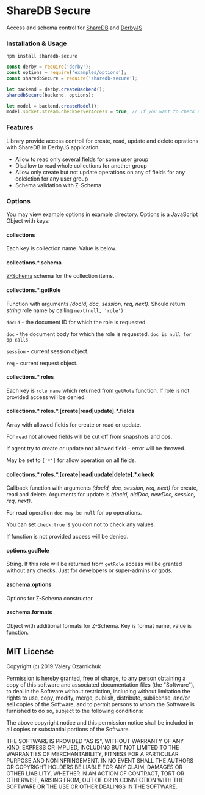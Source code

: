 # ShareDB Secure

Access and schema control for [ShareDB](https://github.com/share/sharedb) and [DerbyJS](https://github.com/derbyjs/derby)

### Installation & Usage

`npm install sharedb-secure`

```js
const derby = require('derby');
const options = require('examples/options');
const sharedbSecure = require('sharedb-secure');

let backend = derby.createBackend();
sharedbSecure(backend, options);

let model = backend.createModel();
model.socket.stream.checkServerAccess = true; // If you want to check access on the server side
```

### Features

Library provide access controll for create, read, update and delete oprations with ShareDB in DerbyJS application.

* Allow to read only several fields for some user group
* Disallow to read whole collections for another group
* Allow only create but not update operations on any of fields for any colelction for any user group
* Schema validation with Z-Schema

### Options

You may view example options in example directory. Options is a JavaScript Object with keys:

#### collections

Each key is collection name. Value is below.

#### collections.\*.schema

[Z-Schema](https://github.com/zaggino/z-schema) schema for the collection items.

#### collections.\*.getRole

Function with arguments *(docId, doc, session, req, next)*. Should return *string* role name by calling `next(null, 'role')`

`docId` - the document ID for which the role is requested.

`doc` - the document body for which the role is requested. `doc is null for op calls`

`session` - current session object.

`req` - current request object.

#### collections.\*.roles

Each key is `role name` which returned from `getRole` function. If role is not provided access will be denied.

#### collections.\*.roles.\*.[create|read|update].\*.fields

Array with allowed fields for create or read or update.

For `read` not allowed fields will be cut off from snapshots and ops.

If agent try to create or update not allowed field - error will be throwed. 

May be set to `['*']` for allow operation on all fields.

#### collections.\*.roles.\*.[create|read|update|delete].\*.check

Callback function with arguments *(docId, doc, session, req, next)* for create, read and delete.
Arguments for update is *(docId, oldDoc, newDoc, session, req, next)*.

For read operation `doc may be null` for op operations.

You can set `check:true` is you don not to check any values.

If function is not provided access will be denied.

#### options.godRole

String. If this role will be returned from `getRole` access will be granted without any checks. Just for developers or super-admins or gods.

#### zschema.options

Options for Z-Schema constructor.

#### zschema.formats

Object with additional formats for Z-Schema. Key is format name, value is function.

## MIT License

Copyright (c) 2019 Valery Ozarnichuk

Permission is hereby granted, free of charge, to any person obtaining a copy
of this software and associated documentation files (the "Software"), to deal
in the Software without restriction, including without limitation the rights
to use, copy, modify, merge, publish, distribute, sublicense, and/or sell
copies of the Software, and to permit persons to whom the Software is
furnished to do so, subject to the following conditions:

The above copyright notice and this permission notice shall be included in all
copies or substantial portions of the Software.

THE SOFTWARE IS PROVIDED "AS IS", WITHOUT WARRANTY OF ANY KIND, EXPRESS OR
IMPLIED, INCLUDING BUT NOT LIMITED TO THE WARRANTIES OF MERCHANTABILITY,
FITNESS FOR A PARTICULAR PURPOSE AND NONINFRINGEMENT. IN NO EVENT SHALL THE
AUTHORS OR COPYRIGHT HOLDERS BE LIABLE FOR ANY CLAIM, DAMAGES OR OTHER
LIABILITY, WHETHER IN AN ACTION OF CONTRACT, TORT OR OTHERWISE, ARISING FROM,
OUT OF OR IN CONNECTION WITH THE SOFTWARE OR THE USE OR OTHER DEALINGS IN THE
SOFTWARE.